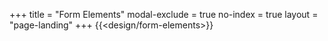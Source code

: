 +++
title = "Form Elements"
modal-exclude = true
no-index = true
layout = "page-landing"
+++
{{<design/form-elements>}}
